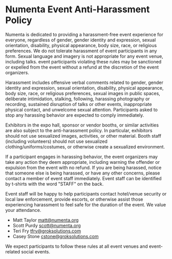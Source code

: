 Numenta Event Anti-Harassment Policy
====================================

Numenta is dedicated to providing a harassment-free event experience for everyone, regardless of gender, gender identity and expression, sexual orientation, disability, physical appearance, body size, race, or religious preferences. We do not tolerate harassment of event participants in any form. Sexual language and imagery is not appropriate for any event venue, including talks. event participants violating these rules may be sanctioned or expelled from the event without a refund at the discretion of the event organizers.

Harassment includes offensive verbal comments related to gender, gender identity and expression, sexual orientation, disability, physical appearance, body size, race, or religious preferences, sexual images in public spaces, deliberate intimidation, stalking, following, harassing photography or recording, sustained disruption of talks or other events, inappropriate physical contact, and unwelcome sexual attention. Participants asked to stop any harassing behavior are expected to comply immediately.

Exhibitors in the expo hall, sponsor or vendor booths, or similar activities are also subject to the anti-harassment policy. In particular, exhibitors should not use sexualized images, activities, or other material. Booth staff (including volunteers) should not use sexualized clothing/uniforms/costumes, or otherwise create a sexualized environment.

If a participant engages in harassing behavior, the event organizers may take any action they deem appropriate, including warning the offender or expulsion from the event with no refund. If you are being harassed, notice that someone else is being harassed, or have any other concerns, please contact a member of event staff immediately. Event staff can be identified by t-shirts with the word "STAFF" on the back.

Event staff will be happy to help participants contact hotel/venue security or local law enforcement, provide escorts, or otherwise assist those experiencing harassment to feel safe for the duration of the event. We value your attendance.

- Matt Taylor <matt@numenta.org>
- Scott Purdy <scott@numenta.org>
- Teri Fry <tfry@groksolutions.com>
- Casey Stone <cstone@groksolutions.com>

We expect participants to follow these rules at all event venues and event-related social events.